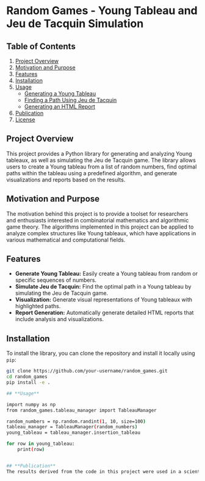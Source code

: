 # **Random Games - Young Tableau and Jeu de Tacquin Simulation**

## **Table of Contents**
1. [Project Overview](#project-overview)
2. [Motivation and Purpose](#motivation-and-purpose)
3. [Features](#features)
4. [Installation](#installation)
5. [Usage](#usage)
    - [Generating a Young Tableau](#generating-a-young-tableau)
    - [Finding a Path Using Jeu de Tacquin](#finding-a-path-using-jeu-de-tacquin)
    - [Generating an HTML Report](#generating-an-html-report)
6. [Publication](#publication)
7. [License](#license)

## **Project Overview**
This project provides a Python library for generating and analyzing Young tableaux, as well as simulating the Jeu de Tacquin game. The library allows users to create a Young tableau from a list of random numbers, find optimal paths within the tableau using a predefined algorithm, and generate visualizations and reports based on the results.

## **Motivation and Purpose**
The motivation behind this project is to provide a toolset for researchers and enthusiasts interested in combinatorial mathematics and algorithmic game theory. The algorithms implemented in this project can be applied to analyze complex structures like Young tableaux, which have applications in various mathematical and computational fields.

## **Features**
- **Generate Young Tableau:** Easily create a Young tableau from random or specific sequences of numbers.
- **Simulate Jeu de Tacquin:** Find the optimal path in a Young tableau by simulating the Jeu de Tacquin game.
- **Visualization:** Generate visual representations of Young tableaux with highlighted paths.
- **Report Generation:** Automatically generate detailed HTML reports that include analysis and visualizations.

## **Installation**
To install the library, you can clone the repository and install it locally using `pip`:

```bash
git clone https://github.com/your-username/random_games.git
cd random_games
pip install -e .

## **Usage**

import numpy as np
from random_games.tableau_manager import TableauManager

random_numbers = np.random.randint(1, 10, size=100)
tableau_manager = TableauManager(random_numbers)
young_tableau = tableau_manager.insertion_tableau

for row in young_tableau:
    print(row)


## **Publication**
The results derived from the code in this project were used in a scientific publication. You can find the full paper here: https://arxiv.org/abs/2302.03762
